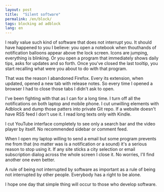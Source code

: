 ```yaml
---
layout: post
title:  "Silent software"
permalink: /en/block/
tags: blocking ad adblock
lang: en
---
```


I really value such kind of software that does not interrupt you. It should have
happened to you I believe: you open a notebook when thouthands of notification
balloons appear above the lock screen. Icons are jumping, everything is
blinking. Or you open a program that immediately shows daily tips, asks for
updates and so forth. Once you've closed the last tooltip, you start recalling
what were you about to do with that program.

That was the reason I abandoned Firefox. Every its extension, when updated,
opened a new tab with release notes. So every time I opened a browser I had to
close those tabs I didn't ask to open.

I've been fighting with that as I can for a long time. I turn off all the
notifications on both laptop and mobile phone. I cut unwilling elements with
Adblock and dump those patters into private Git repo. If a website doesn't have
RSS feed I don't use it. I read long texts only with Kindle.

I cut YouTube interface completely to see only a search bar and the video player
by itself. No recommended sidebar or comment feed.

When I open my laptop willing to send a email but some program prevents me from
that (no matter was is a notification or a sound) it's a serious reason to stop
using it. If any site sticks a city selection or email subscription dialog
across the whole screen I close it. No worries, I'll find another one even
better.

A rule of being not interrupted by software as important as a rule of being not
interrupted by other people. Everybody has a right to be alone.

I hope one day that simple thing will occur to those who develop software.
